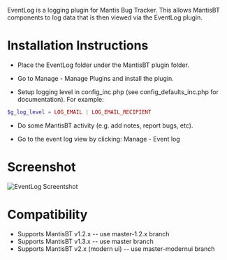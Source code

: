 EventLog is a logging plugin for Mantis Bug Tracker.  This allows MantisBT components to log data that is then viewed via the EventLog plugin.

# Installation Instructions

- Place the EventLog folder under the MantisBT plugin folder.

- Go to Manage - Manage Plugins and install the plugin.

- Setup logging level in config_inc.php (see config_defaults_inc.php for documentation).  For example:

```php
$g_log_level = LOG_EMAIL | LOG_EMAIL_RECIPIENT
```

- Do some MantisBT activity (e.g. add notes, report bugs, etc).

- Go to the event log view by clicking: Manage - Event log

# Screenshot

![EventLog Screentshot](http://d3j5vwomefv46c.cloudfront.net/photos/large/831246014.png?1388635355 "EventLog Screentshot")

# Compatibility

- Supports MantisBT v1.2.x -- use master-1.2.x branch
- Supports MantisBT v1.3.x -- use master branch
- Supports MantisBT v2.x (modern ui) -- use master-modernui branch
